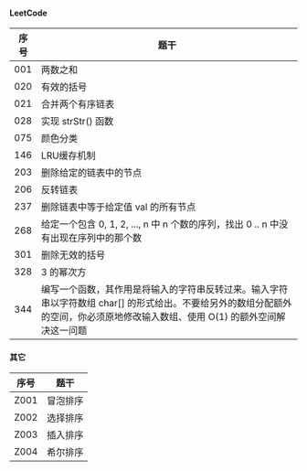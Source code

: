 #### LeetCode

序号 |题干 | 
---|---
001   |两数之和             |
020   |有效的括号           |
021   |合并两个有序链表      |
028   |实现 strStr() 函数   |
075   |颜色分类             |
146   |LRU缓存机制          |
203   |删除给定的链表中的节点 | 
206   |反转链表 | 
237   |删除链表中等于给定值 val 的所有节点 | 
268   |给定一个包含 0, 1, 2, ..., n 中 n 个数的序列，找出 0 .. n 中没有出现在序列中的那个数 | 
301   |删除无效的括号      |
328   |3 的幂次方      |
344   |编写一个函数，其作用是将输入的字符串反转过来。输入字符串以字符数组 char[] 的形式给出。不要给另外的数组分配额外的空间，你必须原地修改输入数组、使用 O(1) 的额外空间解决这一问题 | 


#### 其它

序号 |题干 | 
---|---
Z001   |冒泡排序             |
Z002   |选择排序             |
Z003   |插入排序             |
Z004   |希尔排序             |